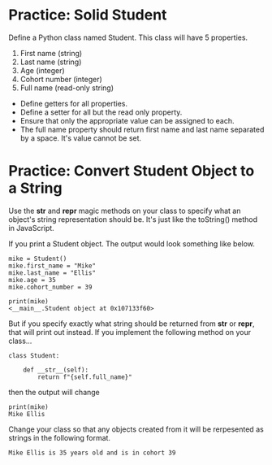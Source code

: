 # Practice: Solid Student

Define a Python class named Student. This class will have 5 properties.

1. First name (string)
1. Last name (string)
1. Age (integer)
1. Cohort number (integer)
1. Full name (read-only string)
- Define getters for all properties.
- Define a setter for all but the read only property.
- Ensure that only the appropriate value can be assigned to each.
- The full name property should return first name and last name separated by a space. It's value cannot be set.


# Practice: Convert Student Object to a String
Use the __str__ and __repr__ magic methods on your class to specify what an object's string representation should be. It's just like the toString() method in JavaScript.

If you print a Student object. The output would look something like below.

```
mike = Student()
mike.first_name = "Mike"
mike.last_name = "Ellis"
mike.age = 35
mike.cohort_number = 39

print(mike)
<__main__.Student object at 0x107133f60>
```

But if you specify exactly what string should be returned from __str__ or __repr__, that will print out instead. If you implement the following method on your class...

```
class Student:

    def __str__(self):
        return f"{self.full_name}"
```
then the output will change

```
print(mike)
Mike Ellis
```

Change your class so that any objects created from it will be rerpesented as strings in the following format.

```
Mike Ellis is 35 years old and is in cohort 39
```